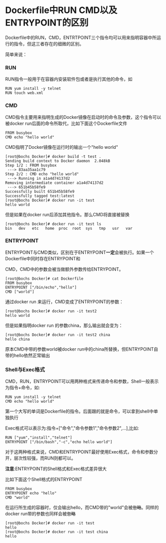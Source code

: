 # Dockerfile中RUN CMD以及ENTRYPOINT的区别

Dockerfile中的RUN，CMD，ENTRTPOINT三个指令均可以用来指明容器中所运行的指令，但这三者存在的细微的区别。
<!--more-->



简单来说：

### RUN

RUN指令一般用于在容器内安装软件包或者是执行其他的命令，如

```
RUN yum install -y telnet
RUN touch web.xml
```



### CMD

CMD指令主要用来指明生成的Docker镜像在启动时的命令及参数，这个指令可以被docker run后面的命令所取代，比如下面这个Dockerfile文件

```
FROM busybox
CMD echo "hello world"
```

CMD指明了Docker镜像在运行时的输出一个"hello world"

```
[root@bochs Docker]# docker build -t test .
Sending build context to Docker daemon  2.048kB
Step 1/2 : FROM busybox
 ---> 83aa35aa1c79
Step 2/2 : CMD echo "hello world"
 ---> Running in a1a4d74137d2
Removing intermediate container a1a4d74137d2
 ---> 651b45b58fe9
Successfully built 651b45b58fe9
Successfully tagged test:latest
[root@bochs Docker]# docker run -it test
hello world
```

但是如果在docker run后添加其他指令。那么CMD将直接被替换

```
[root@bochs Docker]# docker run -it test ls
bin   dev   etc   home  proc  root  sys   tmp   usr   var
```



### ENTRYPOINT 

ENTRYPOINT与CMD类似，区别在于ENTRYPOINT**一定**会被执行。如果一个Dockerfile中同时存在ENTRYPOINT和

CMD，CMD中的参数会被当做额外参数传给ENTRYPOINT。

```
[root@bochs Docker]# cat Dockerfile 
FROM busybox
ENTRYPOINT ["/bin/echo","hello"]
CMD ["world"]
```

通过docker run 来运行，CMD变成了ENTRYPOINT的参数：

```
[root@bochs Docker]# docker run -it test2 
hello world
```

但是如果指明docker run 的参数china，那么输出就会变为：

```
[root@bochs Docker]# docker run -it test2 china
hello china
```

原本CMD中带的参数world被docker run中的china所替换，但ENTRYPOINT自带的hello依然正常输出



### Shell与Exec格式

 CMD，RUN，ENTRYPOINT可以用两种格式来传递命令和参数，Shell一般表示为指令+命令，如:

```
RUN yum install -y telnet
CMD echo "hello world"
```

第一个大写的单词是Dockerfile的指令。后面跟的就是命令，可以拿到shell中单独执行

Exec格式可以表示为:指令+["命令","命令参数1","命令参数2",...],比如:

```
RUN ["yum","install","telnet"]
ENTRYPOINT ["/bin/bash","-c","echo hello world"]
```

对于这两种格式来说，CMD和ENTRYPOINT最好使用Exec格式，命令和参数分开，层次性较强，而RUN则都可以。


**注意**:ENTRYPOINT的Shell格式和Exec格式差异很大

比如下面这个Shell格式的ENTRYPOINT

```
FROM busybox
ENTRYPOINT echo "hello"
CMD "world"
```

在运行所生成的容器时，仅会输出hello，而CMD带的"world"会被~~忽略~~。同样的docker run带的参数也同样会被~~忽略~~

```
[root@bochs Docker]# docker run -it test
hello
[root@bochs Docker]# docker run -it test china
hello
```

